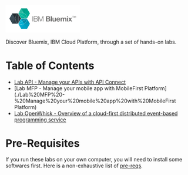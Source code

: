<img src="./images/bluemix-logo.png" width="40%"/>

Discover Bluemix, IBM Cloud Platform, through a set of hands-on labs.

# Table of Contents

+ [Lab API - Manage your APIs with API Connect](./Lab%20API%20-%20Manage%20your%20APIs%20with%20API%20Connect)
+ [Lab MFP - Manage your mobile app with MobileFirst Platform](./Lab%20MFP%20-%20Manage%20your%20mobile%20app%20with%20MobileFirst Platform)
+ [Lab OpenWhisk - Overview of a cloud-first distributed event-based programming service](./Lab%20OpenWhisk%20-%20Overview%20of%20a%20cloud-first%20distributed%20event-based%20programming%20service)


# Pre-Requisites

If you run these labs on your own computer, you will need to install some softwares first. Here is a non-exhaustive list of [pre-reqs](./prereqs).
